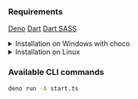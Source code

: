 ### Requirements
[Deno](https://deno.land/#installation)
[Dart](https://dart.dev/get-dart)
[Dart SASS](https://github.com/sass/dart-sass#using-dart-sass)

<details>
  <summary>Installation on Windows with choco</summary>

```powershell
choco install Deno dart-sdk
pub global activate sass
```
Now add Dart library to path *C:\Users\[USERNAME]\AppData\Local\Pub\Cache\bin*

Restart command line/powershell to get access to these new programs in your PATH
</details>

<details>
  <summary>Installation on Linux</summary>

*Install Deno*
```bash
curl -fsSL https://deno.land/x/install/install.sh | sh
echo 'export PATH="$HOME/.deno/bin:$PATH"' >> ~/.bashrc
```

*Install Dart*
```bash
sudo apt update
sudo apt install apt-transport-https
sudo sh -c 'wget -qO- https://dl-ssl.google.com/linux/linux_signing_key.pub | apt-key add -'
sudo sh -c 'wget -qO- https://storage.googleapis.com/download.dartlang.org/linux/debian/dart_stable.list > /etc/apt/sources.list.d/dart_stable.list'
sudo apt update
sudo apt install dart
dart --disable-analytics
```

*Install Dart Sass
```bash
dart pub global activate sass
echo 'export PATH="$HOME/.pub-cache/bin:$PATH"' >> ~/.bashrc
```

Now add Dart library to path *C:\Users\[USERNAME]\AppData\Local\Pub\Cache\bin*
</details>

### Available CLI commands
```bash
deno run -A start.ts
```
